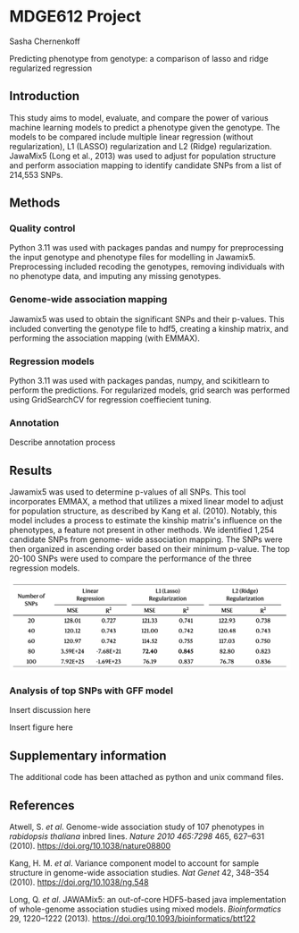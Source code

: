 # MDGE612 Project
Sasha Chernenkoff

Predicting phenotype from genotype: a comparison of lasso and ridge regularized regression

## Introduction
This study aims to model, evaluate, and compare the power of various machine
learning models to predict a phenotype given the genotype. The models to be
compared include multiple linear regression (without regularization), L1 (LASSO) regularization
and L2 (Ridge) regularization. JawaMix5 (Long et al., 2013) was used to adjust for population
structure and perform association mapping to identify candidate SNPs from a list of
214,553 SNPs.


## Methods

### Quality control
Python 3.11 was used with packages pandas and numpy for preprocessing the input genotype 
and phenotype files for modelling in Jawamix5. Preprocessing included recoding the genotypes, 
removing individuals with no phenotype data, and imputing any missing genotypes.


### Genome-wide association mapping
Jawamix5 was used to obtain the significant SNPs and their p-values. This included converting 
the genotype file to hdf5, creating a kinship matrix, and performing the association mapping
(with EMMAX).


### Regression models
Python 3.11 was used with packages pandas, numpy, and scikitlearn to perform the predictions. For 
regularized models, grid search was performed using GridSearchCV for regression coeffiecient 
tuning. 


### Annotation
Describe annotation process


## Results
Jawamix5 was used to determine p-values of all SNPs. This tool incorporates EMMAX, a method that 
utilizes a mixed linear model to adjust for population structure, as described by Kang et al. 
(2010). Notably, this model includes a process to estimate the kinship matrix's influence on the 
phenotypes, a feature not present in other methods. We identified 1,254 candidate SNPs from genome-
wide association mapping. The SNPs were then organized in ascending order based on their minimum 
p-value. The top 20-100 SNPs were used to compare the performance of the three regression models.

![](https://github.com/sashachernenkoff/MDGE612project/blob/main/img/model_eval.png?raw=true)


### Analysis of top SNPs with GFF model
Insert discussion here

Insert figure here


## Supplementary information
The additional code has been attached as python and unix command files.


## References
Atwell, S. *et al*. Genome-wide association study of 107 phenotypes in *rabidopsis thaliana* 
inbred lines. *Nature 2010 465:7298* 465, 627–631 (2010). https://doi.org/10.1038/nature08800

Kang, H. M. *et al*. Variance component model to account for sample structure in genome-wide 
association studies. *Nat Genet* 42, 348–354 (2010). https://doi.org/10.1038/ng.548

Long, Q. *et al*. JAWAMix5: an out-of-core HDF5-based java implementation of whole-genome 
association studies using mixed models. *Bioinformatics* 29, 1220–1222 (2013). 
https://doi.org/10.1093/bioinformatics/btt122